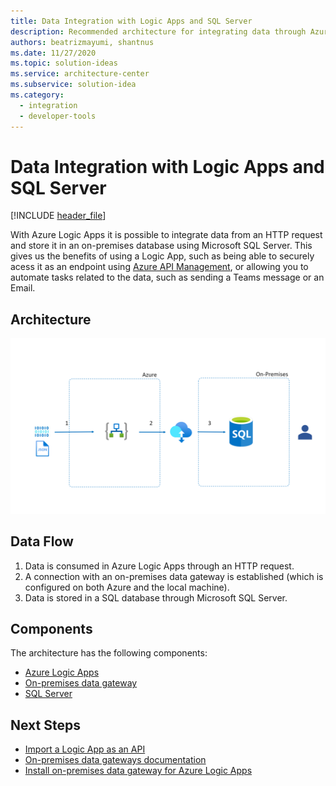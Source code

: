 ```yaml
---
title: Data Integration with Logic Apps and SQL Server  
description: Recommended architecture for integrating data through Azure Logic Apps and storing it in an on-premises database using SQL Server.
authors: beatrizmayumi, shantnus
ms.date: 11/27/2020
ms.topic: solution-ideas
ms.service: architecture-center
ms.subservice: solution-idea
ms.category:
  - integration
  - developer-tools
---
```


# Data Integration with Logic Apps and SQL Server  

[!INCLUDE [header_file](../../../includes/sol-idea-header.md)]
 
With Azure Logic Apps it is possible to integrate data from an HTTP request and store it in an on-premises database using Microsoft SQL Server. This gives us the benefits of using a Logic App, such as being able to securely acess it as an endpoint using [Azure API Management](https://azure.microsoft.com/en-us/services/api-management/), or allowing you to automate tasks related to the data, such as sending a Teams message or an Email. 



## Architecture
![Architecture diagram - Data Integration with Logic Apps and SQL Server](../media/data-integration-with-logic-apps.png)

## Data Flow

1. Data is consumed in Azure Logic Apps through an HTTP request.
2. A connection with an on-premises data gateway is established (which is configured on both Azure and the local machine).
3. Data is stored in a SQL database through Microsoft SQL Server.


## Components

The architecture has the following components: 

- [Azure Logic Apps](https://docs.microsoft.com/en-us/azure/logic-apps/quickstart-create-first-logic-app-workflow)
- [On-premises data gateway](https://docs.microsoft.com/en-us/power-bi/connect-data/service-gateway-onprem)
- [SQL Server](https://docs.microsoft.com/en-us/sql/?view=sql-server-ver15)


## Next Steps
- [Import a Logic App as an API](https://docs.microsoft.com/en-us/azure/api-management/import-logic-app-as-api)
- [On-premises data gateways documentation](https://docs.microsoft.com/en-us/data-integration/gateway/)
- [Install on-premises data gateway for Azure Logic Apps](https://docs.microsoft.com/en-us/azure/logic-apps/logic-apps-gateway-install)

